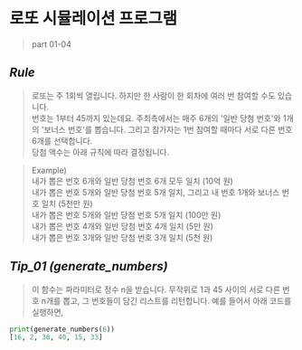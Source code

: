 로또 시뮬레이션 프로그램
=============  
> part 01-04

*Rule*
-------------  
> 로또는 주 1회씩 열립니다. 하지만 한 사람이 한 회차에 여러 번 참여할 수도 있습니다.  
> 번호는 1부터 45까지 있는데요. 주최측에서는 매주 6개의 '일반 당첨 번호'와 1개의 '보너스 번호'를 뽑습니다. 그리고 참가자는 1번 참여할 때마다 서로 다른 번호 6개를 선택합니다.  
> 당첨 액수는 아래 규칙에 따라 결정됩니다.  

> Example)  
> 내가 뽑은 번호 6개와 일반 당첨 번호 6개 모두 일치 (10억 원)  
> 내가 뽑은 번호 5개와 일반 당첨 번호 5개 일치, 그리고 내 번호 1개와 보너스 번호 일치 (5천만 원)  
> 내가 뽑은 번호 5개와 일반 당첨 번호 5개 일치 (100만 원)  
> 내가 뽑은 번호 4개와 일반 당첨 번호 4개 일치 (5만 원)  
> 내가 뽑은 번호 3개와 일반 당첨 번호 3개 일치 (5천 원)  

*Tip_01 (generate_numbers)*
-------------  
> 이 함수는 파라미터로 정수 n을 받습니다. 무작위로 1과 45 사이의 서로 다른 번호 n개를 뽑고, 그 번호들이 담긴 리스트를 리턴합니다.
> 예를 들어서 아래 코드를 실행하면,
``` python
print(generate_numbers(6))
[16, 2, 30, 40, 15, 33]
```

